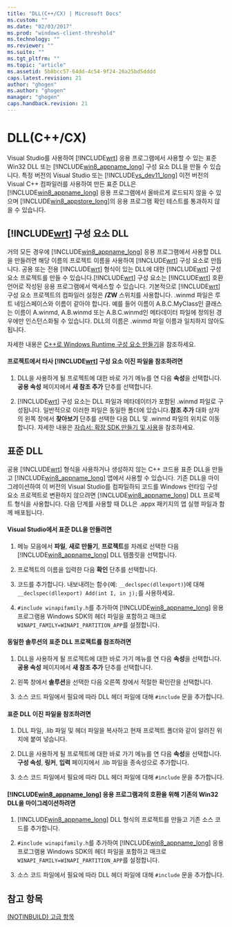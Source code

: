 ```yaml
---
title: "DLL(C++/CX) | Microsoft Docs"
ms.custom: ""
ms.date: "02/03/2017"
ms.prod: "windows-client-threshold"
ms.technology: ""
ms.reviewer: ""
ms.suite: ""
ms.tgt_pltfrm: ""
ms.topic: "article"
ms.assetid: 5b8bcc57-64dd-4c54-9f24-26a25bd5dddd
caps.latest.revision: 21
author: "ghogen"
ms.author: "ghogen"
manager: "ghogen"
caps.handback.revision: 21
---
```

# DLL(C++/CX)
Visual Studio를 사용하여 [!INCLUDE[wrt](../cppcx/includes/wrt-md.md)] 응용 프로그램에서 사용할 수 있는 표준 Win32 DLL 또는 [!INCLUDE[win8_appname_long](../cppcx/includes/win8-appname-long-md.md)] 구성 요소 DLL을 만들 수 있습니다. 특정 버전의 Visual Studio 또는 [!INCLUDE[vs_dev11_long](../cppcx/includes/vs-dev11-long-md.md)] 이전 버전의 Visual C\+\+ 컴파일러를 사용하여 만든 표준 DLL은 [!INCLUDE[win8_appname_long](../cppcx/includes/win8-appname-long-md.md)] 응용 프로그램에서 올바르게 로드되지 않을 수 있으며 [!INCLUDE[win8_appstore_long](../cppcx/includes/win8-appstore-long-md.md)]의 응용 프로그램 확인 테스트를 통과하지 않을 수 있습니다.  
  
## [!INCLUDE[wrt](../cppcx/includes/wrt-md.md)] 구성 요소 DLL  
 거의 모든 경우에 [!INCLUDE[win8_appname_long](../cppcx/includes/win8-appname-long-md.md)] 응용 프로그램에서 사용할 DLL을 만들려면 해당 이름의 프로젝트 이름을 사용하여 [!INCLUDE[wrt](../cppcx/includes/wrt-md.md)] 구성 요소로 만듭니다. 공용 또는 전용 [!INCLUDE[wrt](../cppcx/includes/wrt-md.md)] 형식이 있는 DLL에 대한 [!INCLUDE[wrt](../cppcx/includes/wrt-md.md)] 구성 요소 프로젝트를 만들 수 있습니다.[!INCLUDE[wrt](../cppcx/includes/wrt-md.md)] 구성 요소는 [!INCLUDE[wrt](../cppcx/includes/wrt-md.md)] 호환 언어로 작성된 응용 프로그램에서 액세스할 수 있습니다. 기본적으로 [!INCLUDE[wrt](../cppcx/includes/wrt-md.md)] 구성 요소 프로젝트의 컴파일러 설정은 **\/ZW** 스위치를 사용합니다. .winmd 파일은 루트 네임스페이스와 이름이 같아야 합니다. 예를 들어 이름이 A.B.C.MyClass인 클래스는 이름이 A.winmd, A.B.winmd 또는 A.B.C.winmd인 메타데이터 파일에 정의된 경우에만 인스턴스화될 수 있습니다. DLL의 이름은 .winmd 파일 이름과 일치하지 않아도 됩니다.  
  
 자세한 내용은 [C\+\+로 Windows Runtime 구성 요소 만들기](../Topic/Creating%20Windows%20Runtime%20Components%20in%20C++.md)을 참조하세요.  
  
#### 프로젝트에서 타사 [!INCLUDE[wrt](../cppcx/includes/wrt-md.md)] 구성 요소 이진 파일을 참조하려면  
  
1.  DLL을 사용하게 될 프로젝트에 대한 바로 가기 메뉴를 연 다음 **속성**을 선택합니다.**공용 속성** 페이지에서 **새 참조 추가** 단추를 선택합니다.  
  
2.  [!INCLUDE[wrt](../cppcx/includes/wrt-md.md)] 구성 요소는 DLL 파일과 메타데이터가 포함된 .winmd 파일로 구성됩니다. 일반적으로 이러한 파일은 동일한 폴더에 있습니다.**참조 추가** 대화 상자의 왼쪽 창에서 **찾아보기** 단추를 선택한 다음 DLL 및 .winmd 파일의 위치로 이동합니다. 자세한 내용은 [자습서: 확장 SDK 만들기 및 사용](http://msdn.microsoft.com/ko-kr/001e2fca-3d56-43ab-a5e0-0561d085679f)을 참조하세요.  
  
## 표준 DLL  
 공용 [!INCLUDE[wrt](../cppcx/includes/wrt-md.md)] 형식을 사용하거나 생성하지 않는 C\+\+ 코드용 표준 DLL을 만들고 [!INCLUDE[win8_appname_long](../cppcx/includes/win8-appname-long-md.md)] 앱에서 사용할 수 있습니다. 기존 DLL을 마이그레이션하여 이 버전의 Visual Studio를 컴파일하되 코드를 Windows 런타임 구성 요소 프로젝트로 변환하지 않으려면 [!INCLUDE[win8_appname_long](../cppcx/includes/win8-appname-long-md.md)] DLL 프로젝트 형식을 사용합니다. 다음 단계를 사용할 때 DLL은 .appx 패키지의 앱 실행 파일과 함께 배포됩니다.  
  
#### Visual Studio에서 표준 DLL을 만들려면  
  
1.  메뉴 모음에서 **파일**, **새로 만들기**, **프로젝트**를 차례로 선택한 다음 [!INCLUDE[win8_appname_long](../cppcx/includes/win8-appname-long-md.md)] DLL 템플릿을 선택합니다.  
  
2.  프로젝트의 이름을 입력한 다음 **확인** 단추를 선택합니다.  
  
3.  코드를 추가합니다. 내보내려는 함수\(예: `__declspec(dllexport)`\)에 대해 `__declspec(dllexport) Add(int I, in j);`를 사용하세요.  
  
4.  `#include winapifamily.h`를 추가하여 [!INCLUDE[win8_appname_long](../cppcx/includes/win8-appname-long-md.md)] 응용 프로그램용 Windows SDK의 헤더 파일을 포함하고 매크로 `WINAPI_FAMILY=WINAPI_PARTITION_APP`를 설정합니다.  
  
#### 동일한 솔루션의 표준 DLL 프로젝트를 참조하려면  
  
1.  DLL을 사용하게 될 프로젝트에 대한 바로 가기 메뉴를 연 다음 **속성**을 선택합니다.**공용 속성** 페이지에서 **새 참조 추가** 단추를 선택합니다.  
  
2.  왼쪽 창에서 **솔루션**을 선택한 다음 오른쪽 창에서 적절한 확인란을 선택합니다.  
  
3.  소스 코드 파일에서 필요에 따라 DLL 헤더 파일에 대해 `#include` 문을 추가합니다.  
  
#### 표준 DLL 이진 파일을 참조하려면  
  
1.  DLL 파일, .lib 파일 및 헤더 파일을 복사하고 현재 프로젝트 폴더와 같이 알려진 위치에 붙여 넣습니다.  
  
2.  DLL을 사용하게 될 프로젝트에 대한 바로 가기 메뉴를 연 다음 **속성**을 선택합니다.**구성 속성**, **링커**, **입력** 페이지에서 .lib 파일을 종속성으로 추가합니다.  
  
3.  소스 코드 파일에서 필요에 따라 DLL 헤더 파일에 대해 `#include` 문을 추가합니다.  
  
#### [!INCLUDE[win8_appname_long](../cppcx/includes/win8-appname-long-md.md)] 응용 프로그램과의 호환을 위해 기존의 Win32 DLL을 마이그레이션하려면  
  
1.  [!INCLUDE[win8_appname_long](../cppcx/includes/win8-appname-long-md.md)] DLL 형식의 프로젝트를 만들고 기존 소스 코드를 추가합니다.  
  
2.  `#include winapifamily.h`를 추가하여 [!INCLUDE[win8_appname_long](../cppcx/includes/win8-appname-long-md.md)] 응용 프로그램용 Windows SDK의 헤더 파일을 포함하고 매크로 `WINAPI_FAMILY=WINAPI_PARTITION_APP`를 설정합니다.  
  
3.  소스 코드 파일에서 필요에 따라 DLL 헤더 파일에 대해 `#include` 문을 추가합니다.  
  
## 참고 항목  
 [\(NOTINBUILD\) 고급 항목](http://msdn.microsoft.com/ko-kr/1ccff0cf-a6cc-47ef-a05f-eba6307b3ced)